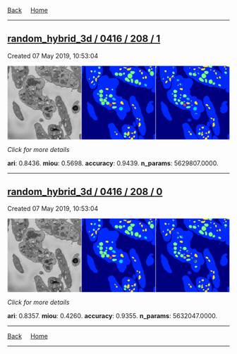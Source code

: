 
[Back](..)&nbsp;&nbsp;&nbsp;&nbsp;&nbsp;[Home](https://leapmanlab.github.io/snapshots)

---

<div class="summary"><a href="1"><h2>random_hybrid_3d / 0416 / 208 / 1</h2></a><p>Created 07 May 2019, 10:53:04
</p><a href="1"><img src="1/media/summary.png" align="center"></a><p>
<i>Click for more details</i>
</p></div>

**ari**: 0.8436. **miou**: 0.5698. **accuracy**: 0.9439. **n_params**: 5629807.0000. 

---

<div class="summary"><a href="0"><h2>random_hybrid_3d / 0416 / 208 / 0</h2></a><p>Created 07 May 2019, 10:53:04
</p><a href="0"><img src="0/media/summary.png" align="center"></a><p>
<i>Click for more details</i>
</p></div>

**ari**: 0.8357. **miou**: 0.4260. **accuracy**: 0.9355. **n_params**: 5632047.0000. 

---

[Back](..)&nbsp;&nbsp;&nbsp;&nbsp;&nbsp;[Home](https://leapmanlab.github.io/snapshots)

---